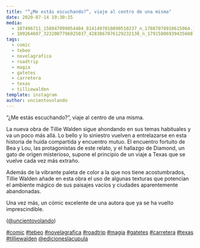 ```yaml
---
title: "“¿Me estás escuchando?”, viaje al centro de una misma"
date: 2020-07-14 19:30:15
media: 
  - 107496711_158847099054404_8141497010890510237_n_17887078918615064.jpg
  - 109264607_3232007796925037_4283867076129232130_n_17915806939435608.jpg
tags: 
  - comic
  - tebeo
  - novelagrafica
  - roadtrip
  - magia
  - gatetes
  - carretera
  - texas
  - tilliewalden
template: instagram
author: uncientovolando
---
```


“¿Me estás escuchando?”, viaje al centro de una misma.

La nueva obra de Tillie Walden sigue ahondando en sus temas habituales y va un poco más allá. Lo bello y lo siniestro vuelven a entrelazarse en esta historia de huida compartida y encuentro mutuo. El encuentro fortuito de Bea y Lou, las protagonistas de este relato, y el hallazgo de Diamond, un gato de origen misterioso, supone el principio de un viaje a Texas que se vuelve cada vez más extraño.

 Además de la vibrante paleta de color a la que nos tiene acostumbrados, Tillie Walden añade en esta obra el uso de algunas texturas que potencian el ambiente mágico de sus paisajes vacíos y ciudades aparentemente abandonadas.

Una vez más, un cómic excelente de una autora que ya se ha vuelto imprescindible.

([@uncientovolando](https://instagram.com/uncientovolando))

[#comic](/tags/comic) [#tebeo](/tags/tebeo) [#novelagrafica](/tags/novelagrafica) [#roadtrip](/tags/roadtrip) [#magia](/tags/magia) [#gatetes](/tags/gatetes) [#carretera](/tags/carretera) [#texas](/tags/texas) [#tilliewalden](/tags/tilliewalden) [@edicioneslacupula](https://instagram.com/edicioneslacupula)
